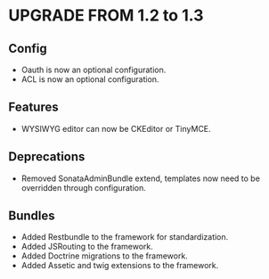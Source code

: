 ﻿UPGRADE FROM 1.2 to 1.3
=======================

Config
------

 * Oauth is now an optional configuration.
 * ACL is now an optional configuration.

Features
--------

 * WYSIWYG editor can now be CKEditor or TinyMCE.

Deprecations
------------

 * Removed SonataAdminBundle extend, templates now need to be overridden through configuration.

Bundles
-------

 * Added Restbundle to the framework for standardization.
 * Added JSRouting to the framework.
 * Added Doctrine migrations to the framework.
 * Added Assetic and twig extensions to the framework.
